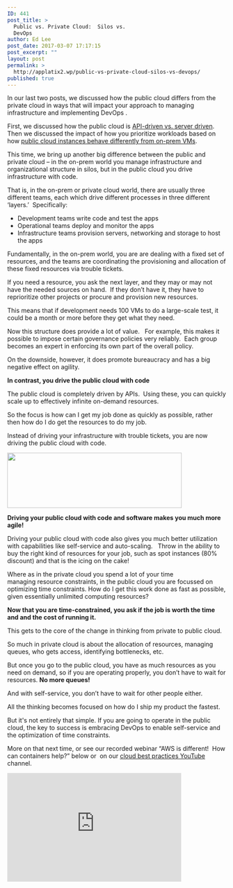 ```yaml
---
ID: 441
post_title: >
  Public vs. Private Cloud:  Silos vs.
  DevOps
author: Ed Lee
post_date: 2017-03-07 17:17:15
post_excerpt: ""
layout: post
permalink: >
  http://applatix2.wp/public-vs-private-cloud-silos-vs-devops/
published: true
---
```

<p>In our last two posts, we discussed how the public cloud differs from the private cloud in ways that will impact your approach to managing infrastructure and implementing DevOps .  </p>
<p>First, we discussed how the public cloud is <a href="https://applatix2.wp/aws-public-cloud-not-equal-private-cloud/">API-driven vs. server driven</a>.  Then we discussed the impact of how you prioritize workloads based on how <a href="https://applatix2.wp/aws-instance-not-vm/">public cloud instances behave differently from on-prem VMs</a>.</p>
<p>This time, we bring up another big difference between the public and private cloud – in the on-prem world you manage infrastructure and organizational structure in silos, but in the public cloud you drive infrastructure with code.</p>
<p>That is, in the on-prem or private cloud world, there are usually three different teams, each which drive different processes in three different ‘layers.’  Specifically:</p>
<ul>
	<li>Development teams write code and test the apps</li>
	<li>Operational teams deploy and monitor the apps</li>
	<li>Infrastructure teams provision servers, networking and storage to host the apps </li>
</ul>
<p>Fundamentally, in the on-prem world, you are are dealing with a fixed set of resources, and the teams are coordinating the provisioning and allocation of these fixed resources via trouble tickets.</p>
<p>If you need a resource, you ask the next layer, and they may or may not have the needed sources on hand.  If they don’t have it, they have to reprioritize other projects or procure and provision new resources.</p>
<p>This means that if development needs 100 VMs to do a large-scale test, it could be a month or more before they get what they need.</p>
<p>Now this structure does provide a lot of value.   For example, this makes it possible to impose certain governance policies very reliably.  Each group becomes an expert in enforcing its own part of the overall policy.</p>
<p>On the downside, however, it does promote bureaucracy and has a big negative effect on agility.</p>
<p><strong>In contrast, you drive the public cloud with code</strong></p>
<p>The public cloud is completely driven by APIs.  Using these, you can quickly scale up to effectively infinite on-demand resources.</p>
<p>So the focus is how can I get my job done as quickly as possible, rather then how do I do get the resources to do my job.</p>
<p>Instead of driving your infrastructure with trouble tickets, you are now driving the public cloud with code.  </p>
<p><img class="alignleft  wp-image-334" src="http://applatix2.wp/wp-content/uploads/2016/10/DevOps-private-cloud-vs.-public-cloud-300x95.png" alt="" width="401" height="127" /></p>
<p><strong>Driving your public cloud with code and software makes you much more agile!</strong></p>
<p>Driving your public cloud with code also gives you much better utilization with capabilities like self-service and auto-scaling.   Throw in the ability to buy the right kind of resources for your job, such as spot instances (80% discount) and that is the icing on the cake!</p>
<p>Where as in the private cloud you spend a lot of your time managing resource constraints, in the public cloud you are focussed on optimizing time constraints. How do I get this work done as fast as possible, given essentially unlimited computing resources?</p>
<p><strong>Now that you are time-constrained, you ask if the job is worth the time and and the cost of running it.</strong></p>
<p>This gets to the core of the change in thinking from private to public cloud. </p>
<p>So much in private cloud is about the allocation of resources, managing queues, who gets access, identifying bottlenecks, etc.</p>
<p>But once you go to the public cloud, you have as much resources as you need on demand, so if you are operating properly, you don’t have to wait for resources. <strong>No more queues!</strong></p>
<p>And with self-service, you don’t have to wait for other people either.</p>
<p>All the thinking becomes focused on how do I ship my product the fastest. </p>
<p>But it's not entirely that simple. If you are going to operate in the public cloud, the key to success is embracing DevOps to enable self-service and the optimization of time constraints.</p>
<p>More on that next time, or see our recorded webinar “AWS is different!  How can containers help?” below or  on our <a href="https://www.youtube.com/watch?v=mQjMuzSrtGs">cloud best practices YouTube</a> channel.</p>
<p><iframe src="https://www.youtube.com/embed/mQjMuzSrtGs" width="400" height="250" frameborder="0" allowfullscreen="allowfullscreen"></iframe></p>
<p>&nbsp;</p>
<p>&nbsp;</p>